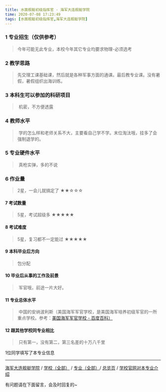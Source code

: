 ```yaml
---
title: 水面舰艇初级指挥官 - 海军大连舰艇学院
time: 2020-07-08 17:23:49
tags: [水面舰艇初级指挥官,海军大连舰艇学院]
---
```

### 1 专业招生（仅供参考）  
> 今年可能无此专业，本校今年其它专业均要求物理-必须选考

### 2 教学思路
> 先交理工课基础课，然后就是各种军事方面的通课。最后教专业课。没有暑假，暑假组织出海训练。

### 3 本科生可以参加的科研项目
> 机密，不方便透露

### 4 教师水平
> 学的怎么样和老师关系不大，主要看自己学不学。末位淘汰哦，挂多了会强制退学的。

### 5 专业硬件水平
> 真枪实弹，多的不说

### 6 作业量
>2星，一会儿就搞定了
★★☆☆☆

#### 7 考试数量
>5星，考试超级多
★★★★★

#### 8 考试难度
> 5星，复习都不一定能过
★★★★★

#### 9 本科毕业后方向
> 包分配

#### 10 毕业后从事的工作及前景
> 军官哦，前途一片大好。

#### 11 专业总体水平
> 中国的安纳波利斯（美国海军军官学校，是美国海军培养初级军官的一所重点学校。参考：[美国海军军官学校 - 百度百科）
](http://baike.baidu.com/link?url=g_s7GHZInuoDMEcShQyw8NS2AZac6mq9U-90m4Ip6MGShep0_NnnLeT7Z-PTmZXD37k3Sg-cocuvRuoZImyCyPbYYQKs6p-kDO0h8Mn25gpQpQ85GmhnIpLrg3xXZzc5W8ptqhyxNK_zmu1vRBBVl8c8Bz7mhtK_Mfu0q241YLNV7XtKGak_3VTp4yGI8CY5)

#### 12 跟其他学校同专业相比
> 只有第一，没有第二，第三名差的十万八千里


1位同学填写了本专业信息

***

[海军大连舰艇学院](https://univgo.github.io/2020/07/08/海军大连舰艇学院) / [学校（全部）](
https://univgo.github.io/2020/07/09/学校汇总页) / [专业（全部）](https://univgo.github.io/2020/07/09/专业汇总页)/ [总览页](https://univgo.github.io/2020/07/09/总览) / [学校官网对本专业介绍](http://navy.81.cn/style/23625.files/)


有问题请在下面留言，会及时回复的~